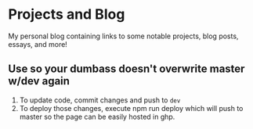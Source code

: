 # Projects and Blog

My personal blog containing links to some notable projects, blog posts, essays, and more!

## Use so your dumbass doesn't overwrite master w/dev again

1. To update code, commit changes and push to `dev`
2. To deploy those changes, execute npm run deploy which will push to master so the page can be easily hosted in ghp.